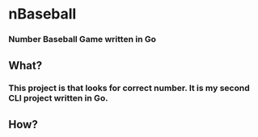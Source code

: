 # nBaseball

### Number Baseball Game written in Go

## What?

### This project is that looks for correct number. It is my second CLI project written in Go.

## How?


